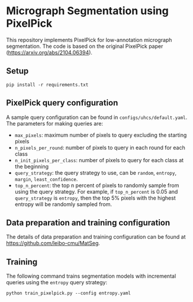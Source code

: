 # Micrograph Segmentation using PixelPick

This repository implements PixelPick for low-annotation micrograph segmentation. The code is based on the original 
PixelPick paper (https://arxiv.org/abs/2104.06394).

## Setup
```shell
pip install -r requirements.txt
```

## PixelPick query configuration
A sample query configuration can be found in `configs/uhcs/default.yaml`. The parameters for making queries are:
- `max_pixels`: maximum number of pixels to query excluding the starting pixels
- `n_pixels_per_round`: number of pixels to query in each round for each class
- `n_init_pixels_per_class`: number of pixels to query for each class at the beginning
- `query_strategy`: the query strategy to use, can be `random`, `entropy`, `margin`, `least_confidence`.
- `top_n_percent`: the top n percent of pixels to randomly sample from using the query strategy. For example, 
if `top_n_percent` is 0.05 and `query_strategy` is `entropy`, then the top 5% pixels with the highest entropy will be 
randomly sampled from.

## Data preparation and training configuration
The details of data preparation and training configuration can be found at https://github.com/leibo-cmu/MatSeg.

## Training
The following command 
trains segmentation models with incremental queries using the `entropy` query strategy:
```shell
python train_pixelpick.py --config entropy.yaml
```